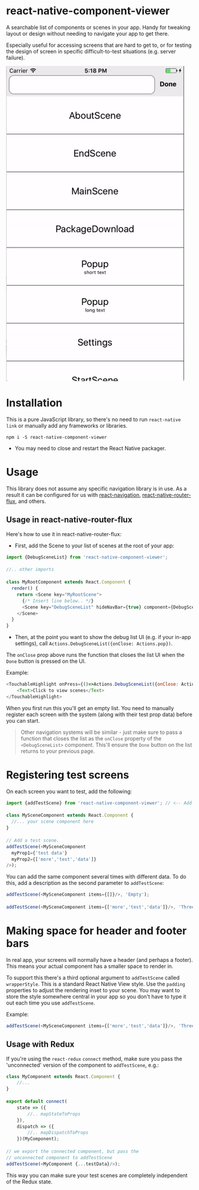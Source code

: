 # react-native-component-viewer
A searchable list of components or scenes in your app. Handy for tweaking layout or design without needing to navigate your
app to get there. 

Especially useful for accessing screens that are hard to get to, or for testing the design of screen in specific difficult-to-test situations (e.g. server failure).

![animated gif](docs/Demo.gif)

# Installation

This is a pure JavaScript library, so there's no need to run `react-native link` or manually add any frameworks or libraries.

```
npm i -S react-native-component-viewer
```

- You may need to close and restart the React Native packager.

# Usage

This library does not assume any specific navigation library is in use. As a result it can be configured for us with [react-navigation](https://github.com/react-community/react-navigation), [react-native-router-flux](https://github.com/aksonov/react-native-router-flux), and others.

## Usage in react-native-router-flux

Here's how to use it in react-native-router-flux:

- First, add the Scene to your list of scenes at the root of your app:

```js
import {DebugSceneList} from 'react-native-component-viewer';

//.. other imports

class MyRootComponent extends React.Component {
  render() {
    return <Scene key="MyRootScene">
      {/* Insert line below.. */}
      <Scene key="DebugSceneList" hideNavBar={true} component={DebugSceneList}/>
    </Scene>
  }
}
```

- Then, at the point you want to show the debug list UI (e.g. if your in-app settings), call `Actions.DebugSceneList({onClose: Actions.pop})`.

The `onClose` prop above runs the function that closes the list UI when the `Done` button is pressed on the UI.

Example:
```js
<TouchableHighlight onPress={()=>Actions.DebugSceneList({onClose: Actions.pop})}>
    <Text>Click to view scenes</Text>
</TouchableHighlight>
```

When you first run this you'll get an empty list. You need to manually register each screen with the system (along with their test prop data) before you can start.

> Other navigation systems will be similar - just make sure to pass a function that closes the list as the `onClose` property of the `<DebugSceneList>` component. This'll ensure the `Done` button on the list
returns to your previous page.

# Registering test screens

On each screen you want to test, add the following:

```js
import {addTestScene} from 'react-native-component-viewer'; // <-- Add this import

class MySceneComponent extends React.Component {
  //... your scene component here
}

// Add a test scene.
addTestScene(<MySceneComponent
  myProp1={'test data'}
  myProp2={['more','test','data']}
/>);
```

You can add the same component several times with different data. To do this, add a description as the second parameter to `addTestScene`:

```js
addTestScene(<MySceneComponent items={[]}/>, 'Empty');

addTestScene(<MySceneComponent items={['more','test','data']}/>, 'Three items');
```

# Making space for header and footer bars

In real app, your screens will normally have a header (and perhaps a footer). This means your actual component has a smaller space to render in.

To support this there's a third optional argument to `addTestScene` called `wrapperStyle`. This is a standard React Native View style.
Use the `padding` properties to adjust the rendering inset to your scene. You may want to store the style somewhere central in your app so
you don't have to type it out each time you use `addTestScene`. 

Example:

```js
addTestScene(<MySceneComponent items={['more','test','data']}/>, 'Three items', {paddingTop: 44, backgroundColor: 'black'});
```
 
## Usage with Redux

If you're using the `react-redux` `connect` method, make sure you pass the 'unconnected' version of the component to `addTestScene`, e.g.:

```js
class MyComponent extends React.Component {
	//... 
}

export default connect(
	state => ({
		//.. mapStateToProps
	}),
	dispatch => ({
		//.. mapDispatchToProps
	})(MyComponent);
	
// we export the connected component, but pass the
// unconnected component to addTestScene
addTestScene(<MyComponent {...testData}/>);
```

This way you can make sure your test scenes are completely independent of the Redux state.








